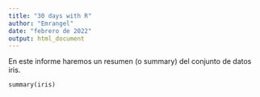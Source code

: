 ```yaml
---
title: "30 days with R"
author: "Emrangel"
date: "febrero de 2022"
output: html_document
---
```


En este informe haremos un resumen (o summary) del conjunto de datos iris.


```{r}
summary(iris)
```

